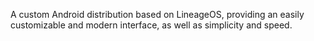 A custom Android distribution based on LineageOS, providing an easily customizable and modern interface, as well as simplicity and speed.
